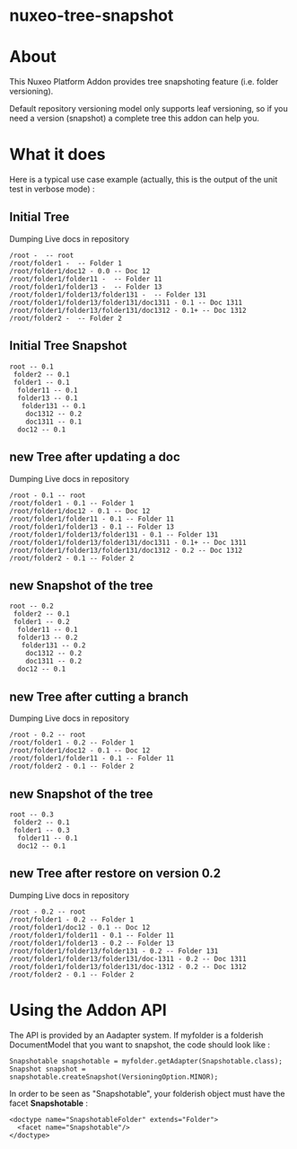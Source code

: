 nuxeo-tree-snapshot
===================

# About

This Nuxeo Platform Addon provides tree snapshoting feature (i.e. folder versioning).

Default repository versioning model only supports leaf versioning, so if you need a version (snapshot) a complete tree this addon can help you.

# What it does

Here is a typical use case example (actually, this is the output of the unit test in verbose mode) :

## Initial Tree

Dumping Live docs in repository

    /root -  -- root
    /root/folder1 -  -- Folder 1
    /root/folder1/doc12 - 0.0 -- Doc 12
    /root/folder1/folder11 -  -- Folder 11
    /root/folder1/folder13 -  -- Folder 13
    /root/folder1/folder13/folder131 -  -- Folder 131
    /root/folder1/folder13/folder131/doc1311 - 0.1 -- Doc 1311
    /root/folder1/folder13/folder131/doc1312 - 0.1+ -- Doc 1312
    /root/folder2 -  -- Folder 2


## Initial Tree Snapshot

    root -- 0.1
     folder2 -- 0.1
     folder1 -- 0.1
      folder11 -- 0.1
      folder13 -- 0.1
       folder131 -- 0.1
        doc1312 -- 0.2
        doc1311 -- 0.1
      doc12 -- 0.1

## new Tree after updating a doc

Dumping Live docs in repository

    /root - 0.1 -- root
    /root/folder1 - 0.1 -- Folder 1
    /root/folder1/doc12 - 0.1 -- Doc 12
    /root/folder1/folder11 - 0.1 -- Folder 11
    /root/folder1/folder13 - 0.1 -- Folder 13
    /root/folder1/folder13/folder131 - 0.1 -- Folder 131
    /root/folder1/folder13/folder131/doc1311 - 0.1+ -- Doc 1311
    /root/folder1/folder13/folder131/doc1312 - 0.2 -- Doc 1312
    /root/folder2 - 0.1 -- Folder 2


## new Snapshot of the tree

    root -- 0.2
     folder2 -- 0.1
     folder1 -- 0.2
      folder11 -- 0.1
      folder13 -- 0.2
       folder131 -- 0.2
        doc1312 -- 0.2
        doc1311 -- 0.2
      doc12 -- 0.1

## new Tree after cutting a branch

Dumping Live docs in repository

    /root - 0.2 -- root
    /root/folder1 - 0.2 -- Folder 1
    /root/folder1/doc12 - 0.1 -- Doc 12
    /root/folder1/folder11 - 0.1 -- Folder 11
    /root/folder2 - 0.1 -- Folder 2


## new Snapshot of the tree

    root -- 0.3
     folder2 -- 0.1
     folder1 -- 0.3
      folder11 -- 0.1
      doc12 -- 0.1

## new Tree after restore on version 0.2

Dumping Live docs in repository

    /root - 0.2 -- root
    /root/folder1 - 0.2 -- Folder 1
    /root/folder1/doc12 - 0.1 -- Doc 12
    /root/folder1/folder11 - 0.1 -- Folder 11
    /root/folder1/folder13 - 0.2 -- Folder 13
    /root/folder1/folder13/folder131 - 0.2 -- Folder 131
    /root/folder1/folder13/folder131/doc-1311 - 0.2 -- Doc 1311
    /root/folder1/folder13/folder131/doc-1312 - 0.2 -- Doc 1312
    /root/folder2 - 0.1 -- Folder 2

# Using the Addon API

The API is provided by an Aadapter system.
If myfolder is a folderish DocumentModel that you want to snapshot, the code should look like :

    Snapshotable snapshotable = myfolder.getAdapter(Snapshotable.class);
    Snapshot snapshot = snapshotable.createSnapshot(VersioningOption.MINOR);

In order to be seen as "Snapshotable", your folderish object must have the facet **Snapshotable** :

    <doctype name="SnapshotableFolder" extends="Folder">
      <facet name="Snapshotable"/>
    </doctype>


